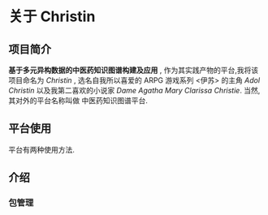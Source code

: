 # 关于 Christin

## 项目简介

**基于多元异构数据的中医药知识图谱构建及应用** , 作为其实践产物的平台,我将该项目命名为 _Christin_ , 选名自我所以喜爱的 ARPG 游戏系列 <伊苏> 的主角 _Adol Christin_ 以及我第二喜欢的小说家 _Dame Agatha Mary Clarissa Christie_. 当然, 其对外的平台名称叫做 中医药知识图谱平台.

## 平台使用

平台有两种使用方法.

## 介绍

### 包管理
